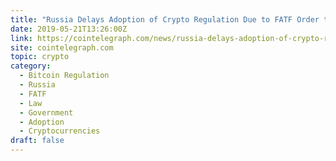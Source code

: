 ```yaml
---
title: "Russia Delays Adoption of Crypto Regulation Due to FATF Order to Legislate Bitcoin"
date: 2019-05-21T13:26:00Z
link: https://cointelegraph.com/news/russia-delays-adoption-of-crypto-regulation-due-to-fatf-order-to-legislate-bitcoin?utm_medium=RSS&utm_source=hune
site: cointelegraph.com
topic: crypto
category:
  - Bitcoin Regulation
  - Russia
  - FATF
  - Law
  - Government
  - Adoption
  - Cryptocurrencies
draft: false
---
```

